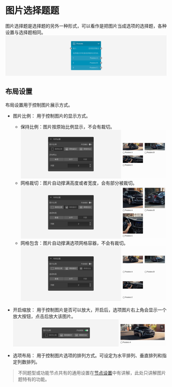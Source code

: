 ```index

```

```tag

```

```summary

```
# 图片选择题题

图片选择题是选择题的另外一种形式，可以看作是把图片当成选项的选择题，各种设置与选择题相同。
<img src='../../assets/snapshots/node/picture/node.png'>

## 布局设置
布局设置用于控制图片展示方式。

+ 图片比例：
  用于控制图片的显示方式。
  + 保持比例：图片按原始比例显示，不会有裁切。
    <img src='../../assets/snapshots/node/picture/none.png'>
  + 网格裁切：图片自动撑满高度或者宽度，会有部分被裁切。
    <img src='../../assets/snapshots/node/picture/cover.png'>
  + 网格包含：图片自动撑满选项网格容器，不会有裁切。
    <img src='../../assets/snapshots/node/picture/contain.png'>

+ 开启缩放：
  用于控制图片是否可以放大，开启后，选项图片右上角会显示一个放大按钮，点击后放大该图片。
    <img src='../../assets/snapshots/node/picture/zoom.png'>

+ 选项布局：
  用于控制图片选项的排列方式。可设定为水平排列、垂直排列和指定列数排列。

> 不同题型或功能节点共有的通用设置在[节点设置](../node-setting/concept.md)中有讲解，此处只讲解图片题特有的功能。